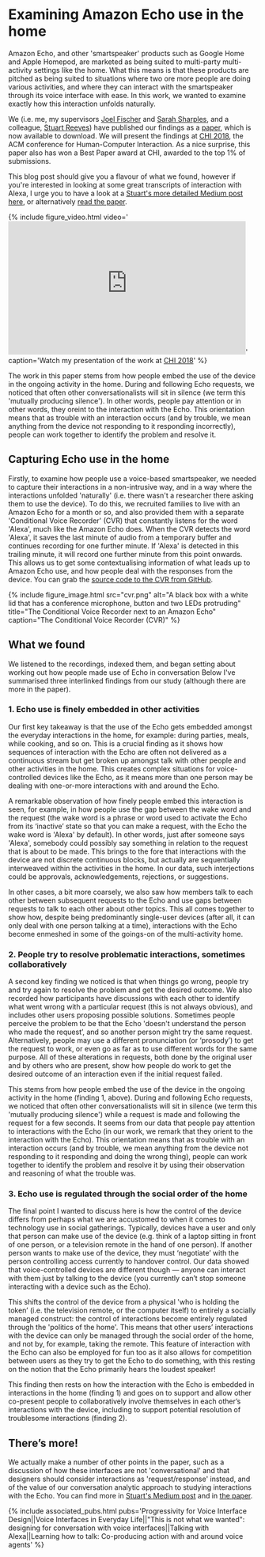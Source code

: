 # Examining Amazon Echo use in the home

Amazon Echo, and other 'smartspeaker' products such as Google Home and Apple Homepod, are marketed as being suited to multi-party multi-activity settings like the home. What this means is that these products are pitched as being suited to situations where two ore more people are doing various activities, and where they can interact with the smartspeaker through its voice interface with ease. In this work, we wanted to examine exactly how this interaction unfolds naturally.

<!--more-->

We (i.e. me, my supervisors [Joel Fischer](http://www.cs.nott.ac.uk/~pszjf1/ "Joel E. Fischer's website") and [Sarah Sharples](https://www.nottingham.ac.uk/engineering/departments/m3/people/sarah.sharples "Sarah Sharples' profile on the University of Nottingham"), and a colleague, [Stuart Reeves](http://www.cs.nott.ac.uk/~pszsr/ "Stuart Reeves' website")) have published our findings as a [paper](/pubs/voice-interfaces-in-everyday-life "Read the paper Voice Interfaces in Everyday Life"), which is now available to download. We will present the findings at [CHI 2018](https://chi2018.acm.org "ACM Computer-Human Interaction conference"), the ACM conference for Human-Computer Interaction. As a nice surprise, this paper also has won a Best Paper award at CHI, awarded to the top 1% of submissions.

This blog post should give you a flavour of what we found, however if you're interested in looking at some great transcripts of interaction with Alexa, I urge you to have a look at a [Stuart's more detailed Medium post here](https://medium.com/@5tuartreeves/talking-with-machines-voice-interfaces-and-conversation-design-19f80d625c55 "Stuart's blog post on talking with Alexa"), or alternatively [read the paper](/pubs/voice-interfaces-in-everyday-life "Read the paper Voice Interfaces in Everyday Life").

{% include figure_video.html video='<iframe src="https://www.youtube-nocookie.com/embed/CE_p4z0y-xw?feature=oembed" allow="accelerometer; autoplay; encrypted-media; gyroscope; picture-in-picture" allowfullscreen="" width="480" height="270" frameborder="0"></iframe>' caption='Watch my presentation of the work at <a href="https://chi2018.acm.org/" title="ACM Computer-Human Interaction conference">CHI 2018</a>' %}

The work in this paper stems from how people embed the use of the device in the ongoing activity in the home. During and following Echo requests, we noticed that often other conversationalists will sit in silence (we term this 'mutually producing silence'). In other words, people pay attention or in other words, they oreint to the interaction with the Echo. This orientation means that as trouble with an interaction occurs (and by trouble, we mean anything from the device not responding to it responding incorrectly), people can work together to identify the problem and resolve it.

## Capturing Echo use in the home
Firstly, to examine how people use a voice-based smartspeaker, we needed to capture their interactions in a non-intrusive way, and in a way where the interactions unfolded 'naturally' (i.e. there wasn't a researcher there asking them to use the device). To do this, we recruited families to live with an Amazon Echo for a month or so, and also provided them with a separate 'Conditional Voice Recorder' (CVR) that constantly listens for the word 'Alexa', much like the Amazon Echo does. When the CVR detects the word 'Alexa', it saves the last minute of audio from a temporary buffer and continues recording for one further minute. If 'Alexa' is detected in this trailing minute, it will record one further minute from this point onwards. This allows us to get some contextualising information of what leads up to Amazon Echo use, and how people deal with the responses from the device. You can grab the [source code to the CVR from GitHub](https://github.com/MixedRealityLab/conditional-voice-recorder "Source code for the Conditional Voice Recorder").

{% include figure_image.html src="cvr.png" alt="A black box with a white lid that has a conference microphone, button and two LEDs protruding" title="The Conditional Voice Recorder next to an Amazon Echo" caption="The Conditional Voice Recorder (CVR)" %}

## What we found
We listened to the recordings, indexed them, and began setting about working out how people made use of Echo in conversation Below I've summarised three interlinked findings from our study (although there are more in the paper).

### 1. Echo use is finely embedded in other activities 
Our first key takeaway is that the use of the Echo gets embedded amongst the everyday interactions in the home, for example: during parties, meals, while cooking, and so on. This is a crucial finding as it shows how sequences of interaction with the Echo are often not delivered as a continuous stream but get broken up amongst talk with other people and other activities in the home. This creates complex situations for voice-controlled devices like the Echo, as it means more than one person may be dealing with one-or-more interactions with and around the Echo.

A remarkable observation of how finely people embed this interaction is seen, for example, in how people use the gap between the wake word and the request (the wake word is a phrase or word used to activate the Echo from its ‘inactive’ state so that you can make a request, with the Echo the wake word is 'Alexa' by default). In other words, just after someone says 'Alexa', somebody could possibly say something in relation to the request that is about to be made. This brings to the fore that interactions with the device are not discrete continuous blocks, but actually are sequentially interweaved within the activities in the home. In our data, such interjections could be approvals, acknowledgements, rejections, or suggestions.

In other cases, a bit more coarsely, we also saw how members talk to each other between subsequent requests to the Echo and use gaps between requests to talk to each other about other topics. This all comes together to show how, despite being predominantly single-user devices (after all, it can only deal with one person talking at a time), interactions with the Echo become enmeshed in some of the goings-on of the multi-activity home.

### 2. People try to resolve problematic interactions, sometimes collaboratively
A second key finding we noticed is that when things go wrong, people try and try again to resolve the problem and get the desired outcome. We also recorded how participants have discussions with each other to identify what went wrong with a particular request (this is not always obvious), and includes other users proposing possible solutions. Sometimes people perceive the problem to be that the Echo 'doesn't understand the person who made the request’, and so another person might try the same request. Alternatively, people may use a different pronunciation (or ‘prosody’) to get the request to work, or even go as far as to use different words for the same purpose. All of these alterations in requests, both done by the original user and by others who are present, show how people do work to get the desired outcome of an interaction even if the initial request failed.

This stems from how people embed the use of the device in the ongoing activity in the home (finding 1, above). During and following Echo requests, we noticed that often other conversationalists will sit in silence (we term this 'mutually producing silence') while a request is made and following the request for a few seconds. It seems from our data that people pay attention to interactions with the Echo (in our work, we remark that they orient to the interaction with the Echo). This orientation means that as trouble with an interaction occurs (and by trouble, we mean anything from the device not responding to it responding and doing the wrong thing), people can work together to identify the problem and resolve it by using their observation and reasoning of what the trouble was.

### 3. Echo use is regulated through the social order of the home
The final point I wanted to discuss here is how the control of the device differs from perhaps what we are accustomed to when it comes to technology use in social gatherings. Typically, devices have a user and only that person can make use of the device (e.g. think of a laptop sitting in front of one person, or a television remote in the hand of one person). If another person wants to make use of the device, they must ‘negotiate’ with the person controlling access currently to handover control. Our data showed that voice-controlled devices are different though — anyone can interact with them just by talking to the device (you currently can’t stop someone interacting with a device such as the Echo).

This shifts the control of the device from a physical 'who is holding the token’ (i.e. the television remote, or the computer itself) to entirely a socially managed construct: the control of interactions become entirely regulated through the 'politics of the home'. This means that other users’ interactions with the device can only be managed through the social order of the home, and not by, for example, taking the remote. This feature of interaction with the Echo can also be employed for fun too as it also allows for competition between users as they try to get the Echo to do something, with this resting on the notion that the Echo primarily hears the loudest speaker! 

This finding then rests on how the interaction with the Echo is embedded in interactions in the home (finding 1) and goes on to support and allow other co-present people to collaboratively involve themselves in each other’s interactions with the device, including to support potential resolution of troublesome interactions (finding 2).

## There’s more!
We actually make a number of other points in the paper, such as a discussion of how these interfaces are not 'conversational' and that designers should consider interactions as 'request/response' instead, and of the value of our conversation analytic approach to studying interactions with the Echo. You can find more in [Stuart's Medium post](https://medium.com/@5tuartreeves/talking-with-machines-voice-interfaces-and-conversation-design-19f80d625c55 "Stuart's blog on the paper") and in [the paper](/pubs/voice-interfaces-in-everyday-life "Read the paper Voice Interfaces in Everyday Life").

{% include associated_pubs.html pubs='Progressivity for Voice Interface Design||Voice Interfaces in Everyday Life||"This is not what we wanted": designing for conversation with voice interfaces||Talking with Alexa||Learning how to talk: Co-producing action with and around voice agents' %}